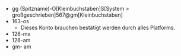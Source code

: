 - gg  (Spitzname)-O\[Kleinbuchstaben\]S\[System > großgeschrieben\]567@gm\[Kleinbuchstaben\]
- 163-os
  - Dieses Konto brauchen bestätigt werden durch alles Platforms.
- 126-mx
- 126-am
- gm- am


